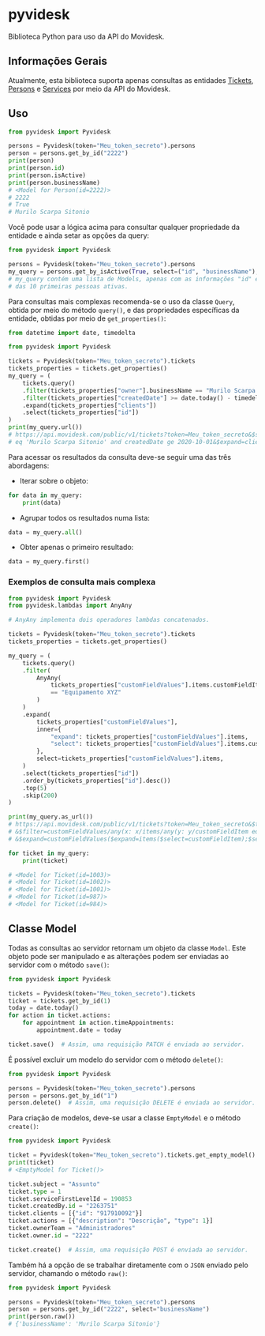 # pyvidesk

Biblioteca Python para uso da API do Movidesk.

## Informações Gerais

Atualmente, esta biblioteca suporta apenas consultas as entidades [Tickets](https://atendimento.movidesk.com/kb/pt-br/article/256/movidesk-ticket-api), [Persons](https://atendimento.movidesk.com/kb/pt-br/article/189/movidesk-person-api) e [Services](https://atendimento.movidesk.com/kb/pt-br/article/7440/api-servicos) por meio da API do Movidesk.

## Uso

```python
from pyvidesk import Pyvidesk

persons = Pyvidesk(token="Meu_token_secreto").persons
person = persons.get_by_id("2222")
print(person)
print(person.id)
print(person.isActive)
print(person.businessName)
# <Model for Person(id=2222)>
# 2222
# True
# Murilo Scarpa Sitonio
```

Você pode usar a lógica acima para consultar qualquer propriedade da entidade e ainda setar as opções da query:

```python
from pyvidesk import Pyvidesk

persons = Pyvidesk(token="Meu_token_secreto").persons
my_query = persons.get_by_isActive(True, select=("id", "businessName"), top=10)
# my_query contém uma lista de Models, apenas com as informações "id" e "businessName", 
# das 10 primeiras pessoas ativas.
```

Para consultas mais complexas recomenda-se o uso da classe `Query`, obtida por meio do método `query()`, e das propriedades específicas da entidade, obtidas por meio de `get_properties()`:

```python
from datetime import date, timedelta

from pyvidesk import Pyvidesk

tickets = Pyvidesk(token="Meu_token_secreto").tickets
tickets_properties = tickets.get_properties()
my_query = (
    tickets.query()
    .filter(tickets_properties["owner"].businessName == "Murilo Scarpa Sitonio")
    .filter(tickets_properties["createdDate"] >= date.today() - timedelta(days=1))
    .expand(tickets_properties["clients"])
    .select(tickets_properties["id"])
)
print(my_query.url())
# https://api.movidesk.com/public/v1/tickets?token=Meu_token_secreto&$select=id&$filter=owner/businessName 
# eq 'Murilo Scarpa Sitonio' and createdDate ge 2020-10-01&$expand=clients
```

Para acessar os resultados da consulta deve-se seguir uma das três abordagens:

- Iterar sobre o objeto:
```python
for data in my_query:
    print(data)
```

- Agrupar todos os resultados numa lista:
```python
data = my_query.all()
```

- Obter apenas o primeiro resultado:
```python
data = my_query.first()
```

### Exemplos de consulta mais complexa

```python
from pyvidesk import Pyvidesk
from pyvidesk.lambdas import AnyAny

# AnyAny implementa dois operadores lambdas concatenados.

tickets = Pyvidesk(token="Meu_token_secreto").tickets
tickets_properties = tickets.get_properties()

my_query = (
    tickets.query()
    .filter(
        AnyAny(
            tickets_properties["customFieldValues"].items.customFieldItem
            == "Equipamento XYZ"
        )
    )
    .expand(
        tickets_properties["customFieldValues"],
        inner={
            "expand": tickets_properties["customFieldValues"].items,
            "select": tickets_properties["customFieldValues"].items.customFieldItem,
        },
        select=tickets_properties["customFieldValues"].items,
    )
    .select(tickets_properties["id"])
    .order_by(tickets_properties["id"].desc())
    .top(5)
    .skip(200)
)

print(my_query.as_url())
# https://api.movidesk.com/public/v1/tickets?token=Meu_token_secreto&$top=5&$skip=200&$select=id
# &$filter=customFieldValues/any(x: x/items/any(y: y/customFieldItem eq 'Equipamento XYZ'))
# &$expand=customFieldValues($expand=items($select=customFieldItem);$select=items)&$orderby=id desc

for ticket in my_query:
    print(ticket)

# <Model for Ticket(id=1003)>
# <Model for Ticket(id=1002)>
# <Model for Ticket(id=1001)>
# <Model for Ticket(id=987)>
# <Model for Ticket(id=984)>
```

## Classe Model

Todas as consultas ao servidor retornam um objeto da classe `Model`. Este objeto pode ser manipulado e as alterações podem ser enviadas ao servidor com o método `save()`:

```python
from pyvidesk import Pyvidesk

tickets = Pyvidesk(token="Meu_token_secreto").tickets
ticket = tickets.get_by_id(1)
today = date.today()
for action in ticket.actions:
    for appointment in action.timeAppointments:
        appointment.date = today

ticket.save()  # Assim, uma requisição PATCH é enviada ao servidor.
```

É possível excluir um modelo do servidor com o método `delete()`:

```python
from pyvidesk import Pyvidesk

persons = Pyvidesk(token="Meu_token_secreto").persons
person = persons.get_by_id("1")
person.delete()  # Assim, uma requisição DELETE é enviada ao servidor.
```

Para criação de modelos, deve-se usar a classe `EmptyModel` e o método `create()`:

```python
from pyvidesk import Pyvidesk

ticket = Pyvidesk(token="Meu_token_secreto").tickets.get_empty_model()
print(ticket)
# <EmptyModel for Ticket()>

ticket.subject = "Assunto"
ticket.type = 1
ticket.serviceFirstLevelId = 190853
ticket.createdBy.id = "2263751"
ticket.clients = [{"id": "917910092"}]
ticket.actions = [{"description": "Descrição", "type": 1}]
ticket.ownerTeam = "Administradores"
ticket.owner.id = "2222"

ticket.create()  # Assim, uma requisição POST é enviada ao servidor.
```

Também há a opção de se trabalhar diretamente com o `JSON` enviado pelo servidor, chamando o método `raw()`:

```python
from pyvidesk import Pyvidesk

persons = Pyvidesk(token="Meu_token_secreto").persons
person = persons.get_by_id("2222", select="businessName")
print(person.raw())
# {'businessName': 'Murilo Scarpa Sitonio'}
```